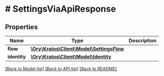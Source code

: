 # # SettingsViaApiResponse

## Properties

Name | Type | Description | Notes
------------ | ------------- | ------------- | -------------
**flow** | [**\Ory\Kratos\Client\Model\SettingsFlow**](SettingsFlow.md) |  |
**identity** | [**\Ory\Kratos\Client\Model\Identity**](Identity.md) |  |

[[Back to Model list]](../../README.md#models) [[Back to API list]](../../README.md#endpoints) [[Back to README]](../../README.md)
